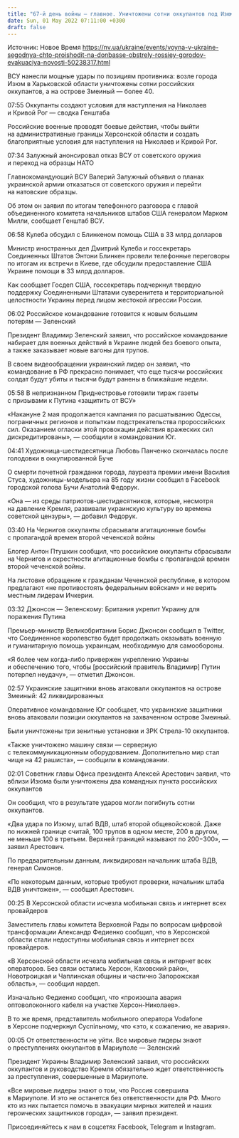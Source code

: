 ```yaml
---
title: "67-й день войны — главное. Уничтожены сотни оккупантов под Изюмом и десятки на Змеином, в Херсонской области нет интернета и мобильной связи"
date: Sun, 01 May 2022 07:11:00 +0300
draft: false
---
```

Источник: Новое Время https://nv.ua/ukraine/events/voyna-v-ukraine-segodnya-chto-proishodit-na-donbasse-obstrely-rossiey-gorodov-evakuaciya-novosti-50238317.html


ВСУ нанесли мощные удары по позициям противника: возле города Изюм в Харьковской области уничтожены сотни российских оккупантов, а на острове Змеиный — более 40.

 07:55 Оккупанты создают условия для наступления на Николаев и Кривой Рог — сводка Генштаба

Российские военные проводят боевые действия, чтобы выйти на административные границы Херсонской области и создать благоприятные условия для наступления на Николаев и Кривой Рог.

07:34 Залужный анонсировал отказ ВСУ от советского оружия и переход на образцы НАТО

Главнокомандующий ВСУ Валерий Залужный объявил о планах украинской армии отказаться от советского оружия и перейти на натовские образцы.

Об этом он заявил по итогам телефонного разговора с главой объединенного комитета начальников штабов США генералом Марком Милли, сообщает Генштаб ВСУ.

06:58 Кулеба обсудил с Блинкеном помощь США в 33 млрд долларов

Министр иностранных дел Дмитрий Кулеба и госсекретарь Соединенных Штатов Энтони Блинкен провели телефонные переговоры по итогам их встречи в Киеве, где обсудили предоставление США Украине помощи в 33 млрд долларов.



Как сообщает Госдеп США, госсекретарь подчеркнул твердую поддержку Соединенными Штатами суверенитета и территориальной целостности Украины перед лицом жестокой агрессии России.

06:02 Российское командование готовится к новым большим потерям — Зеленский

Президент Владимир Зеленский заявил, что российское командование набирает для военных действий в Украине людей без боевого опыта, а также заказывает новые вагоны для трупов.

В своем видеообращении украинский лидер он заявил, что командование в РФ прекрасно понимает, что еще тысячи российских солдат будут убиты и тысячи будут ранены в ближайшие недели.

05:58 В непризнанном Приднестровье готовили тираж газеты с призывами к Путина «защитить от ВСУ»

«Накануне 2 мая продолжается кампания по расшатыванию Одессы, пограничных регионов и попыткам подстрекательства пророссийских сил. Оказанием огласки этой провокации действия вражеских сил дискредитированы», — сообщили в командовании Юг.

04:41 Художница-шестидесятница Любовь Панченко скончалась после голодовки в оккупированной Буче

О смерти почетной гражданки города, лауреата премии имени Василия Стуса, художницы-модельера на 85 году жизни сообщил в Facebook городской голова Бучи Анатолий Федорук.



«Она — из среды патриотов-шестидесятников, которые, несмотря на давление Кремля, развивали украинскую культуру во времена советской цензуры», — добавил Федорук.

03:40 На Чернигов оккупанты сбрасывали агитационные бомбы с пропагандой времен второй чеченской войны

Блогер Антон Птушкин сообщил, что российские оккупанты сбрасывали на Чернигов и окрестности агитационные бомбы с пропагандой времен второй чеченской войны.

На листовке обращение к гражданам Чеченской республике, в котором предлагают «не противостоять федеральным войскам» и не верить местным лидерам Ичкерии.

03:32 Джонсон — Зеленскому: Британия укрепит Украину для поражения Путина

Премьер-министр Великобритании Борис Джонсон сообщил в Twitter, что Соединенное королевство будет продолжать оказывать военную и гуманитарную помощь украинцам, необходимую для самообороны.



«Я более чем когда-либо привержен укреплению Украины и обеспечению того, чтобы [российский правитель Владимир] Путин потерпел неудачу», — отметил Джонсон.

02:57 Украинские защитники вновь атаковали оккупантов на острове Змеиный: 42 ликвидированных

Оперативное командование Юг сообщает, что украинские защитники вновь атаковали позиции оккупантов на захваченном острове Змеиный.

Были уничтожены три зенитные установки и ЗРК Стрела-10 оккупантов.

«Также уничтожено машину связи — серверную с телекоммуникационным оборудованием. Дополнительно мир стал чище на 42 рашиста», — сообщили в командовании.

02:01 Советник главы Офиса президента Алексей Арестович заявил, что вблизи Изюма были уничтожены два командных пункта российских оккупантов

Он сообщил, что в результате ударов могли погибнуть сотни оккупантов.

«Два удара по Изюму, штаб ВДВ, штаб второй общевойсковой. Даже по нижней границе считай, 100 трупов в одном месте, 200 в другом, не меньше 100 в третьем. Верхней границей называют по 200−300», — заявил Арестович.

По предварительным данным, ликвидирован начальник штаба ВДВ, генерал Симонов.

«По некоторым данным, которые требуют проверки, начальник штаба ВДВ уничтожен», — сообщил Арестович.

00:25 В Херсонской области исчезла мобильная связь и интернет всех провайдеров

Заместитель главы комитета Верховной Рады по вопросам цифровой трансформации Александр Федиенко сообщил, что в Херсонской области стали недоступны мобильная связь и интернет всех провайдеров.

«В Херсонской области исчезла мобильная связь и интернет всех операторов. Без связи остались Херсон, Каховский район, Новотроицкая и Чаплинская общины и частично Запорожская область», — сообщил нардеп.

Изначально Федиенко сообщил, что «произошла авария оптоволоконного кабеля на участке Херсон-Николаев».

В то же время, представитель мобильного оператора Vodafone в Херсоне подчеркнул Суспільному, что «это, к сожалению, не авария».

00:05 От ответственности не уйти. Все мировые лидеры знают о преступлениях оккупантов в Мариуполе — Зеленский

Президент Украины Владимир Зеленский заявил, что российских оккупантов и руководство Кремля обязательно ждет ответственность за преступления, совершенные в Мариуполе.

«Все мировые лидеры знают о том, что Россия совершила в Мариуполе. И это не останется без ответственности для РФ. Много кто из них пытается помочь в эвакуации мирных жителей и наших героических защитников города», — заявил президент.

Присоединяйтесь к нам в соцсетях Facebook, Telegram и Instagram.
